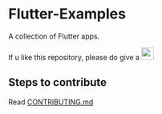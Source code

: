 # Flutter-Examples
A collection of Flutter apps.

If u like this repository, please do give a <img src="https://cdn3.iconfinder.com/data/icons/stars-5/512/gold_star-512.png" height="25em"/>

## Steps to contribute

Read [CONTRIBUTING.md](./CONTRIBUTING.md)
